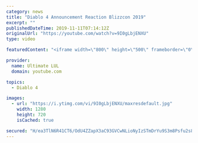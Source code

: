 ```yaml
---
category: news
title: "Diablo 4 Announcement Reaction Blizzcon 2019"
excerpt: ""
publishedDateTime: 2019-11-11T07:14:12Z
originalUrl: "https://youtube.com/watch?v=9I0gLbjENXU"
type: video

featuredContent: "<iframe width=\"800\" height=\"500\" frameborder=\"0\" src=\"https://www.youtube.com/embed/9I0gLbjENXU\" allow=\"accelerometer; autoplay; encrypted-media; gyroscope; picture-in-picture\" allowfullscreen></iframe>"

provider:
  name: Ultimate LUL
  domain: youtube.com

topics:
  - Diablo 4

images:
  - url: "https://i.ytimg.com/vi/9I0gLbjENXU/maxresdefault.jpg"
    width: 1280
    height: 720
    isCached: true

secured: "H/ea3TlN6R41CT6/OdU4ZZapX3aC93GVCwNLioNyIzSTmDrYu9S3m8Psfu2s82Ag4ngDLi+qfjmuCIWxoIH2hxzJPszKdunl/mxvCJkg+3VhUg3PDzLaeqUiGr1sB+5FkvkxTVmTuW/1iueGv2Ma2yM7l/9pFFO0n+NX4bgGv4GM5ZfdjPT4ZZy6FwDr5w4hgPVODJbi8gh7YHG8j5GBRNQMawmyEe28G5/W5THrXEl2PSnW3e8LiNdafsYnFjrc0eCju2jljs9ptS6dXiSS0Z28tSoKgFSGeuADZwtTPQF/Y8OfAGwlrE0dieU+PPDTcNx3Fvl3Eb/N92dF49vejUcZcsnuQyTMII9AE7mEKo5O4+MauH9el3WhE5k2KpcmAR+khfqcSn9yPpgYPMLufD+NSCnbkzAGq6zgXYXgZFs=;vQnlaaeQX3NvAuJZ3rXjwA=="
---
```


